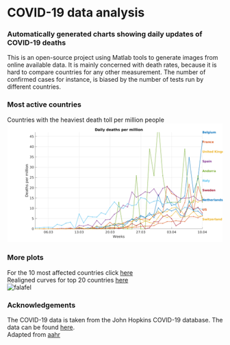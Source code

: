 # COVID-19 data analysis
### Automatically generated charts showing daily updates of COVID-19 deaths
This is an open-source project using Matlab tools to generate images from online available data. It is mainly concerned with death rates, because it is hard to compare countries for any other measurement. The number of confirmed cases for instance, is biased by the number of tests run by different countries.
<br>
### Most active countries
Countries with the heaviest death toll per million people
![most active countries](active.png)
### More plots
For the 10 most affected countries click [here](highest_countries.html)<br>
Realigned curves for top 20 countries [here](realigned.html)<br>
![falafel](W3CSSTemplateFiles/falafel_white.png)
### Acknowledgements
The COVID-19 data is taken from the John Hopkins COVID-19 database. The data can be found [here](https://github.com/CSSEGISandData/COVID-19).<br>
Adapted from [aahr](https://github.com/aahr/covid-19_data_analysis)

